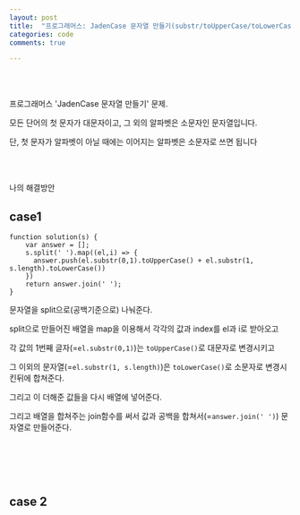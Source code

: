 ```yaml
---
layout: post
title:  "프로그래머스: JadenCase 문자열 만들기(substr/toUpperCase/toLowerCase)"
categories: code
comments: true

---
```




<br>

<br>

프로그래머스 'JadenCase 문자열 만들기' 문제.

모든 단어의 첫 문자가 대문자이고, 그 외의 알파벳은 소문자인 문자열입니다. 

단, 첫 문자가 알파벳이 아닐 때에는 이어지는 알파벳은 소문자로 쓰면 됩니다

<br>

<br>

나의 해결방안



## case1

~~~Js
function solution(s) {
    var answer = [];
    s.split(' ').map((el,i) => {
      answer.push(el.substr(0,1).toUpperCase() + el.substr(1, s.length).toLowerCase())
    })
    return answer.join(' ');
}
~~~

문자열을 split으로(공백기준으로) 나눠준다.

split으로 만들어진 배열을 map을 이용해서 각각의 값과 index를 el과 i로 받아오고

각 값의 1번째 글자(=`el.substr(0,1)`)는 `toUpperCase()`로 대문자로 변경시키고

그 이외의 문자열(=`el.substr(1, s.length)`)은 `toLowerCase()`로 소문자로 변경시킨뒤에 합쳐준다.

그리고 이 더해준 값들을 다시 배열에 넣어준다.

그리고 배열을 합쳐주는 join함수를 써서 값과 공백을 합쳐서(=`answer.join(' ')`) 문자열로 만들어준다.

<br>

<br>

<br>

<br>

## case 2 

~~~js

~~~





<br>

<br>

<br>

<br>

 





 

